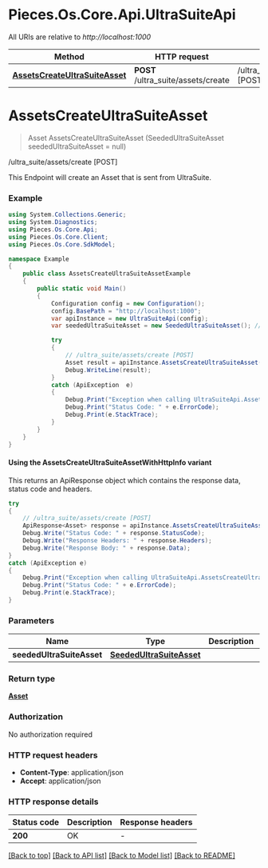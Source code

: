 # Pieces.Os.Core.Api.UltraSuiteApi

All URIs are relative to *http://localhost:1000*

| Method | HTTP request | Description |
|--------|--------------|-------------|
| [**AssetsCreateUltraSuiteAsset**](UltraSuiteApi.md#assetscreateultrasuiteasset) | **POST** /ultra_suite/assets/create | /ultra_suite/assets/create [POST] |

<a id="assetscreateultrasuiteasset"></a>
# **AssetsCreateUltraSuiteAsset**
> Asset AssetsCreateUltraSuiteAsset (SeededUltraSuiteAsset seededUltraSuiteAsset = null)

/ultra_suite/assets/create [POST]

This Endpoint will create an Asset that is sent from UltraSuite.

### Example
```csharp
using System.Collections.Generic;
using System.Diagnostics;
using Pieces.Os.Core.Api;
using Pieces.Os.Core.Client;
using Pieces.Os.Core.SdkModel;

namespace Example
{
    public class AssetsCreateUltraSuiteAssetExample
    {
        public static void Main()
        {
            Configuration config = new Configuration();
            config.BasePath = "http://localhost:1000";
            var apiInstance = new UltraSuiteApi(config);
            var seededUltraSuiteAsset = new SeededUltraSuiteAsset(); // SeededUltraSuiteAsset |  (optional) 

            try
            {
                // /ultra_suite/assets/create [POST]
                Asset result = apiInstance.AssetsCreateUltraSuiteAsset(seededUltraSuiteAsset);
                Debug.WriteLine(result);
            }
            catch (ApiException  e)
            {
                Debug.Print("Exception when calling UltraSuiteApi.AssetsCreateUltraSuiteAsset: " + e.Message);
                Debug.Print("Status Code: " + e.ErrorCode);
                Debug.Print(e.StackTrace);
            }
        }
    }
}
```

#### Using the AssetsCreateUltraSuiteAssetWithHttpInfo variant
This returns an ApiResponse object which contains the response data, status code and headers.

```csharp
try
{
    // /ultra_suite/assets/create [POST]
    ApiResponse<Asset> response = apiInstance.AssetsCreateUltraSuiteAssetWithHttpInfo(seededUltraSuiteAsset);
    Debug.Write("Status Code: " + response.StatusCode);
    Debug.Write("Response Headers: " + response.Headers);
    Debug.Write("Response Body: " + response.Data);
}
catch (ApiException e)
{
    Debug.Print("Exception when calling UltraSuiteApi.AssetsCreateUltraSuiteAssetWithHttpInfo: " + e.Message);
    Debug.Print("Status Code: " + e.ErrorCode);
    Debug.Print(e.StackTrace);
}
```

### Parameters

| Name | Type | Description | Notes |
|------|------|-------------|-------|
| **seededUltraSuiteAsset** | [**SeededUltraSuiteAsset**](SeededUltraSuiteAsset.md) |  | [optional]  |

### Return type

[**Asset**](Asset.md)

### Authorization

No authorization required

### HTTP request headers

 - **Content-Type**: application/json
 - **Accept**: application/json


### HTTP response details
| Status code | Description | Response headers |
|-------------|-------------|------------------|
| **200** | OK |  -  |

[[Back to top]](#) [[Back to API list]](../README.md#documentation-for-api-endpoints) [[Back to Model list]](../README.md#documentation-for-models) [[Back to README]](../README.md)


